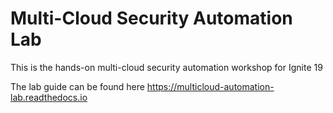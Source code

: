 # Multi-Cloud Security Automation Lab

This is the hands-on multi-cloud security automation workshop for Ignite 19

The lab guide can be found here https://multicloud-automation-lab.readthedocs.io
